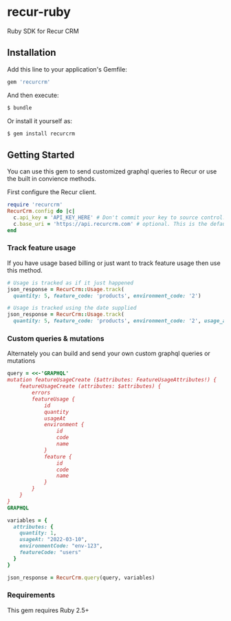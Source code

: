 # recur-ruby

Ruby SDK for Recur CRM

## Installation

Add this line to your application's Gemfile:

```ruby
gem 'recurcrm'
```

And then execute:

```sh
$ bundle
```

Or install it yourself as:

```sh
$ gem install recurcrm
```

## Getting Started

You can use this gem to send customized graphql queries to Recur or use the built in convience methods.

First configure the Recur client.

```ruby
require 'recurcrm'
RecurCrm.config do |c|
  c.api_key = 'API_KEY_HERE' # Don't commit your key to source control!
  c.base_uri = 'https://api.recurcrm.com' # optional. This is the default
end
```

### Track feature usage

If you have usage based billing or just want to track feature usage then use this method.

```ruby
# Usage is tracked as if it just happened
json_response = RecurCrm::Usage.track(
  quantity: 5, feature_code: 'products', environment_code: '2')

# Usage is tracked using the date supplied
json_response = RecurCrm::Usage.track(
  quantity: 5, feature_code: 'products', environment_code: '2', usage_at: '2022-03-10')
```

### Custom queries & mutations

Alternately you can build and send your own custom graphql queries or mutations

```ruby
query = <<-'GRAPHQL'
mutation featureUsageCreate ($attributes: FeatureUsageAttributes!) {
    featureUsageCreate (attributes: $attributes) {
        errors
        featureUsage {
            id
            quantity
            usageAt
            environment {
                id
                code
                name
            }
            feature {
                id
                code
                name
            }
        }
    }
}
GRAPHQL

variables = {
  attributes: {
    quantity: 1,
    usageAt: "2022-03-10",
    environmentCode: "env-123",
    featureCode: "users"
  }
}

json_response = RecurCrm.query(query, variables)
```

### Requirements

This gem requires Ruby 2.5+
